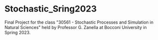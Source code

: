 # Stochastic_Sring2023
Final Project for the class "30561 - Stochastic Processes and Simulation in Natural Sciences" held by Professor G. Zanella at Bocconi University in Spring 2023.
